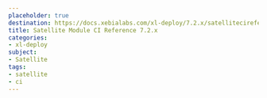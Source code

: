 ```yaml
---
placeholder: true
destination: https://docs.xebialabs.com/xl-deploy/7.2.x/satellitecireference.html
title: Satellite Module CI Reference 7.2.x
categories:
- xl-deploy
subject:
- Satellite
tags:
- satellite
- ci
---
```

